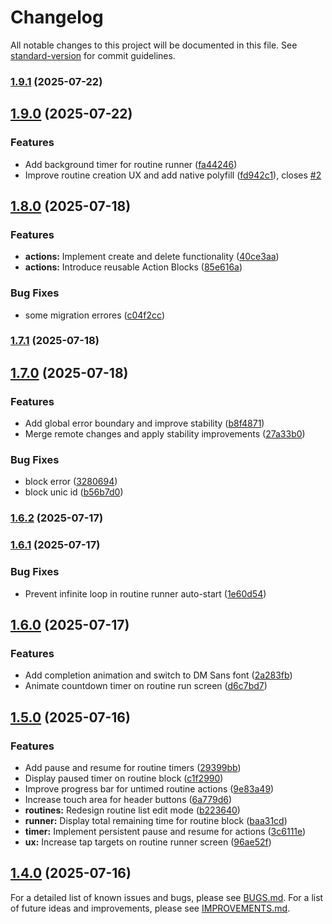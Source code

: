 # Changelog

All notable changes to this project will be documented in this file. See [standard-version](https://github.com/conventional-changelog/standard-version) for commit guidelines.

### [1.9.1](https://github.com/jon-garmilla-dev/jon-garmilla-dev-Flow-Day.apk/compare/v1.9.0...v1.9.1) (2025-07-22)

## [1.9.0](https://github.com/jon-garmilla-dev/jon-garmilla-dev-Flow-Day.apk/compare/v1.8.0...v1.9.0) (2025-07-22)


### Features

* Add background timer for routine runner ([fa44246](https://github.com/jon-garmilla-dev/jon-garmilla-dev-Flow-Day.apk/commit/fa442465a2206713cf9a4a5ed40353fd26b39475))
* Improve routine creation UX and add native polyfill ([fd942c1](https://github.com/jon-garmilla-dev/jon-garmilla-dev-Flow-Day.apk/commit/fd942c1e48b4497867d169ead95bfe701c973c0d)), closes [#2](https://github.com/jon-garmilla-dev/jon-garmilla-dev-Flow-Day.apk/issues/2)

## [1.8.0](https://github.com/jon-garmilla-dev/jon-garmilla-dev-Flow-Day.apk/compare/v1.7.1...v1.8.0) (2025-07-18)


### Features

* **actions:** Implement create and delete functionality ([40ce3aa](https://github.com/jon-garmilla-dev/jon-garmilla-dev-Flow-Day.apk/commit/40ce3aab4bc58fa2540ba9897a967bfe2b843610))
* **actions:** Introduce reusable Action Blocks ([85e616a](https://github.com/jon-garmilla-dev/jon-garmilla-dev-Flow-Day.apk/commit/85e616a6fe83cea949d3cbdf89712b2e69937347))


### Bug Fixes

* some migration errores ([c04f2cc](https://github.com/jon-garmilla-dev/jon-garmilla-dev-Flow-Day.apk/commit/c04f2cc8e6a832415c6a77e4142985ddbb820bb2))

### [1.7.1](https://github.com/jon-garmilla-dev/jon-garmilla-dev-Flow-Day.apk/compare/v1.7.0...v1.7.1) (2025-07-18)

## [1.7.0](https://github.com/jon-garmilla-dev/jon-garmilla-dev-Flow-Day.apk/compare/v1.6.2...v1.7.0) (2025-07-18)


### Features

* Add global error boundary and improve stability ([b8f4871](https://github.com/jon-garmilla-dev/jon-garmilla-dev-Flow-Day.apk/commit/b8f487126db8fb6fc118e5f1f84f8a8a1148386f))
* Merge remote changes and apply stability improvements ([27a33b0](https://github.com/jon-garmilla-dev/jon-garmilla-dev-Flow-Day.apk/commit/27a33b08e7d27b4c2b9d87ac12e7fff0d6130f57))


### Bug Fixes

* block error ([3280694](https://github.com/jon-garmilla-dev/jon-garmilla-dev-Flow-Day.apk/commit/328069480324592827d6d01eb5c11493fe6d9013))
* block unic id ([b56b7d0](https://github.com/jon-garmilla-dev/jon-garmilla-dev-Flow-Day.apk/commit/b56b7d0961e001cc59a0c2f2db2067b075985189))

### [1.6.2](https://github.com/jon-garmilla-dev/jon-garmilla-dev-Flow-Day.apk/compare/v1.6.1...v1.6.2) (2025-07-17)

### [1.6.1](https://github.com/jon-garmilla-dev/jon-garmilla-dev-Flow-Day.apk/compare/v1.6.0...v1.6.1) (2025-07-17)


### Bug Fixes

* Prevent infinite loop in routine runner auto-start ([1e60d54](https://github.com/jon-garmilla-dev/jon-garmilla-dev-Flow-Day.apk/commit/1e60d542d3032f907c4f3032b83252af8ade436f))

## [1.6.0](https://github.com/jon-garmilla-dev/jon-garmilla-dev-Flow-Day.apk/compare/v1.5.0...v1.6.0) (2025-07-17)


### Features

* Add completion animation and switch to DM Sans font ([2a283fb](https://github.com/jon-garmilla-dev/jon-garmilla-dev-Flow-Day.apk/commit/2a283fbecd940b5c67bf8e67f4fee401d343b1ca))
* Animate countdown timer on routine run screen ([d6c7bd7](https://github.com/jon-garmilla-dev/jon-garmilla-dev-Flow-Day.apk/commit/d6c7bd78d217b5808b594a045992440de8514203))

## [1.5.0](https://github.com/jon-garmilla-dev/jon-garmilla-dev-Flow-Day.apk/compare/v1.4.0...v1.5.0) (2025-07-16)


### Features

* Add pause and resume for routine timers ([29399bb](https://github.com/jon-garmilla-dev/jon-garmilla-dev-Flow-Day.apk/commit/29399bb61a1da4e882fa80ed3390dcf6846332d5))
* Display paused timer on routine block ([c1f2990](https://github.com/jon-garmilla-dev/jon-garmilla-dev-Flow-Day.apk/commit/c1f2990106bfcbe1438eaf4b3c970a23d2d2e438))
* Improve progress bar for untimed routine actions ([9e83a49](https://github.com/jon-garmilla-dev/jon-garmilla-dev-Flow-Day.apk/commit/9e83a495c59f6c855a0ff14cb88cc285a5939b16))
* Increase touch area for header buttons ([6a779d6](https://github.com/jon-garmilla-dev/jon-garmilla-dev-Flow-Day.apk/commit/6a779d65bf1d66ac750270a40bef9edbad3da18c))
* **routines:** Redesign routine list edit mode ([b223640](https://github.com/jon-garmilla-dev/jon-garmilla-dev-Flow-Day.apk/commit/b223640750522918562d73d54b66e24704de55dd))
* **runner:** Display total remaining time for routine block ([baa31cd](https://github.com/jon-garmilla-dev/jon-garmilla-dev-Flow-Day.apk/commit/baa31cd6e9cd53a1566ecc6cb0c7a0144ac4d508))
* **timer:** Implement persistent pause and resume for actions ([3c6111e](https://github.com/jon-garmilla-dev/jon-garmilla-dev-Flow-Day.apk/commit/3c6111ebec4fbb3f6a0344e60bbefcc742e7fcd5))
* **ux:** Increase tap targets on routine runner screen ([96ae52f](https://github.com/jon-garmilla-dev/jon-garmilla-dev-Flow-Day.apk/commit/96ae52f8a16ec7e2a25eeb7680063a9a375a278e))

## [1.4.0](https://github.com/jon-garmilla-dev/jon-garmilla-dev-Flow-Day.apk/compare/v1.3.2...v1.4.0) (2025-07-16)

For a detailed list of known issues and bugs, please see [BUGS.md](./docs/BUGS.md).
For a list of future ideas and improvements, please see [IMPROVEMENTS.md](./docs/IMPROVEMENTS.md).
